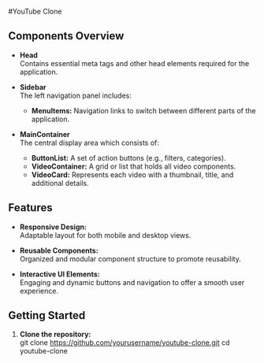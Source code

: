 #YouTube Clone


## Components Overview

- **Head**  
  Contains essential meta tags and other head elements required for the application.

- **Sidebar**  
  The left navigation panel includes:
  - **MenuItems:** Navigation links to switch between different parts of the application.

- **MainContainer**  
  The central display area which consists of:
  - **ButtonList:** A set of action buttons (e.g., filters, categories).
  - **VideoContainer:** A grid or list that holds all video components.
  - **VideoCard:** Represents each video with a thumbnail, title, and additional details.

## Features

- **Responsive Design:**  
  Adaptable layout for both mobile and desktop views.

- **Reusable Components:**  
  Organized and modular component structure to promote reusability.

- **Interactive UI Elements:**  
  Engaging and dynamic buttons and navigation to offer a smooth user experience.

## Getting Started

1. **Clone the repository:**    
   git clone https://github.com/yourusername/youtube-clone.git
   cd youtube-clone




<!-- 

Head - Done
Body
    Sidebar - Done
        MenuItems

    MainContainer
        ButtonList
        VideoContainer
        VideoCard

 -->